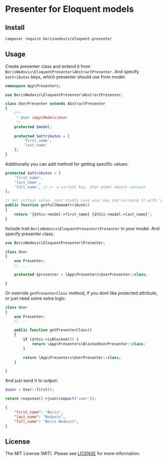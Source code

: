 # Presenter for Eloquent models

## Install

```bash
composer require borisnedovis/eloquent-presenter
```

## Usage

Create presenter class and extend it from ```BorisNedovis\EloquentPresenter\AbstractPresenter```. And specify ```$attributes``` keys, which presenter should use from model:
```php
namespace App\Presenters;

use BorisNedovis\EloquentPresenter\AbstractPresenter;

class UserPresenter extends AbstractPresenter
{
    /**
     * @var \App\Models\User
     */
    protected $model;
    
    protected $attributes = [
        'first_name',
        'last_name'
    ];
}
```

Additionally you can add method for getting specific values:
```php
protected $attributes = [
    'first_name',
    'last_name',
    'full_name', // <- a virtual key, that model doesnt contain
];

// Get virtual value. Just studly case your key and surround it with 'get' and 'Attribute'.
public function getFullNameAttribute()
{
    return "{$this->model->first_name} {$this->model->last_name}";
}
```


Include trait ```BorisNedovis\EloquentPresenter\Presenter``` in your model. And specify presenter class.
```php
use BorisNedovis\EloquentPresenter\Presenter;

class User
{
    use Presenter;
    // ...

    protected $presenter = \App\Presenters\UserPresenter::class;

}
```

Or override ```getPresenterClass``` method, if you dont like protected attribute, or just need some extra logic:
```php
class User
{
    use Presenter;
    // ...

    public function getPresenterClass()
    {
        if ($this->isBlocked()) {
            return \App\Presenters\BlockedUserPresenter::class;
        }

        return \App\Presenters\UserPresenter::class;
    }

}
```

And just send it to output:
```php
$user = User::first();

return response()->json(compact('user'));
```
```json
{
    "first_name": "Boris",
    "last_name": "Nedovis",
    "full_name": "Boris Nedovis",
}
```


## License
The MIT License (MIT). Please see [LICENSE](https://github.com/BorisNedovis/eloquent-presenter/blob/master/LICENSE) for more information.
